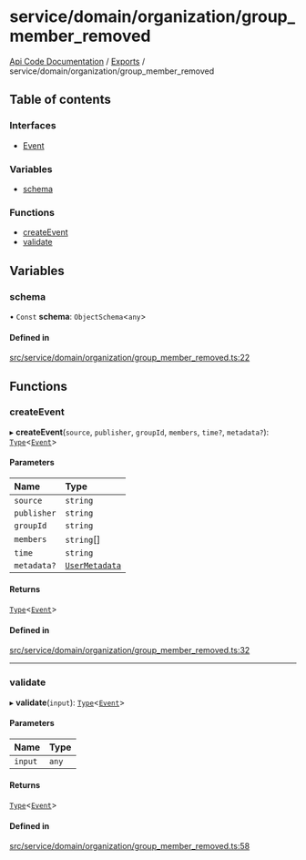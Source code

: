 # service/domain/organization/group\_member\_removed
 
[Api Code Documentation](../README.md) / [Exports](../modules.md) / service/domain/organization/group\_member\_removed

## Table of contents

### Interfaces

- [Event](../interfaces/service_domain_organization_group_member_removed.Event.md)

### Variables

- [schema](service_domain_organization_group_member_removed.md#schema)

### Functions

- [createEvent](service_domain_organization_group_member_removed.md#createevent)
- [validate](service_domain_organization_group_member_removed.md#validate)

## Variables

### schema

• `Const` **schema**: `ObjectSchema`\<`any`\>

#### Defined in

[src/service/domain/organization/group_member_removed.ts:22](https://github.com/openkfw/TruBudget/blob/3b9e793/api/src/service/domain/organization/group_member_removed.ts#L22)

## Functions

### createEvent

▸ **createEvent**(`source`, `publisher`, `groupId`, `members`, `time?`, `metadata?`): [`Type`](result.md#type)\<[`Event`](../interfaces/service_domain_organization_group_member_removed.Event.md)\>

#### Parameters

| Name | Type |
| :------ | :------ |
| `source` | `string` |
| `publisher` | `string` |
| `groupId` | `string` |
| `members` | `string`[] |
| `time` | `string` |
| `metadata?` | [`UserMetadata`](service_domain_metadata.md#usermetadata) |

#### Returns

[`Type`](result.md#type)\<[`Event`](../interfaces/service_domain_organization_group_member_removed.Event.md)\>

#### Defined in

[src/service/domain/organization/group_member_removed.ts:32](https://github.com/openkfw/TruBudget/blob/3b9e793/api/src/service/domain/organization/group_member_removed.ts#L32)

___

### validate

▸ **validate**(`input`): [`Type`](result.md#type)\<[`Event`](../interfaces/service_domain_organization_group_member_removed.Event.md)\>

#### Parameters

| Name | Type |
| :------ | :------ |
| `input` | `any` |

#### Returns

[`Type`](result.md#type)\<[`Event`](../interfaces/service_domain_organization_group_member_removed.Event.md)\>

#### Defined in

[src/service/domain/organization/group_member_removed.ts:58](https://github.com/openkfw/TruBudget/blob/3b9e793/api/src/service/domain/organization/group_member_removed.ts#L58)
